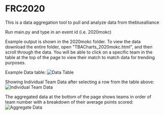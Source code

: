 # FRC2020
This is a data aggregation tool to pull and analyze data from thebluealliance

Run main.py and type in an event id (i.e. 2020mokc)

Example output is shown in the 2020mokc folder. To view the data download the entire folder, open "TBACharts_2020mokc.html", and then scroll through the data. You will be able to click on a specific team in the table at the top of the page to view their match to match data for trending purposes.

Example Data table:
![Data Table](https://i.imgur.com/uYptOcz.png)

Showing Individual Team Data after selecting a row from the table above:
![Individual Team Data](https://i.imgur.com/pUOneXI.png)

The aggregated data at the bottom of the page shows teams in order of team number with a breakdown of their average points scored:
![Aggregate Data](https://i.imgur.com/34GK6VY.png)
